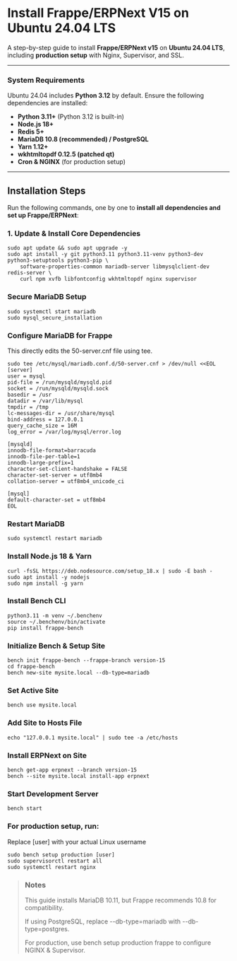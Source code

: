 # Install Frappe/ERPNext V15 on Ubuntu 24.04 LTS

A step-by-step guide to install **Frappe/ERPNext v15** on **Ubuntu 24.04 LTS**, including **production setup** with Nginx, Supervisor, and SSL.

---

### System Requirements
Ubuntu 24.04 includes **Python 3.12** by default. Ensure the following dependencies are installed:

- **Python 3.11+** (Python 3.12 is built-in)
- **Node.js 18+**
- **Redis 5+**
- **MariaDB 10.8 (recommended) / PostgreSQL**
- **Yarn 1.12+**
- **wkhtmltopdf 0.12.5 (patched qt)**
- **Cron & NGINX** (for production setup)

---

## Installation Steps
Run the following commands, one by one to **install all dependencies and set up Frappe/ERPNext**:


### 1. Update & Install Core Dependencies
    sudo apt update && sudo apt upgrade -y
    sudo apt install -y git python3.11 python3.11-venv python3-dev python3-setuptools python3-pip \
        software-properties-common mariadb-server libmysqlclient-dev redis-server \
        curl npm xvfb libfontconfig wkhtmltopdf nginx supervisor

### Secure MariaDB Setup
    sudo systemctl start mariadb
    sudo mysql_secure_installation

### Configure MariaDB for Frappe
This directly edits the 50-server.cnf file using tee.
    
    sudo tee /etc/mysql/mariadb.conf.d/50-server.cnf > /dev/null <<EOL
    [server]
    user = mysql
    pid-file = /run/mysqld/mysqld.pid
    socket = /run/mysqld/mysqld.sock
    basedir = /usr
    datadir = /var/lib/mysql
    tmpdir = /tmp
    lc-messages-dir = /usr/share/mysql
    bind-address = 127.0.0.1
    query_cache_size = 16M
    log_error = /var/log/mysql/error.log

    [mysqld]
    innodb-file-format=barracuda
    innodb-file-per-table=1
    innodb-large-prefix=1
    character-set-client-handshake = FALSE
    character-set-server = utf8mb4
    collation-server = utf8mb4_unicode_ci
    
    [mysql]
    default-character-set = utf8mb4
    EOL

### Restart MariaDB
    sudo systemctl restart mariadb

### Install Node.js 18 & Yarn
    curl -fsSL https://deb.nodesource.com/setup_18.x | sudo -E bash -
    sudo apt install -y nodejs
    sudo npm install -g yarn

### Install Bench CLI
    python3.11 -m venv ~/.benchenv
    source ~/.benchenv/bin/activate
    pip install frappe-bench


### Initialize Bench & Setup Site
    bench init frappe-bench --frappe-branch version-15
    cd frappe-bench
    bench new-site mysite.local --db-type=mariadb

### Set Active Site
    bench use mysite.local

### Add Site to Hosts File
    echo "127.0.0.1 mysite.local" | sudo tee -a /etc/hosts

### Install ERPNext on Site
    bench get-app erpnext --branch version-15
    bench --site mysite.local install-app erpnext

### Start Development Server
    bench start

### For production setup, run:
Replace [user] with your actual Linux username
    
    sudo bench setup production [user]
    sudo supervisorctl restart all
    sudo systemctl restart nginx

>### Notes
>This guide installs MariaDB 10.11, but Frappe recommends 10.8 for compatibility.
>
>If using PostgreSQL, replace --db-type=mariadb with --db-type=postgres.
>
>For production, use bench setup production frappe to configure NGINX & Supervisor.

